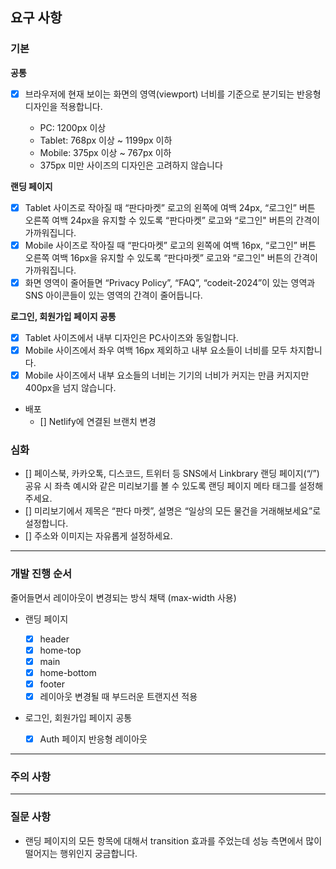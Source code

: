 ## 요구 사항

### 기본

**공통**

- [x] 브라우저에 현재 보이는 화면의 영역(viewport) 너비를 기준으로 분기되는 반응형 디자인을 적용합니다.

  - PC: 1200px 이상
  - Tablet: 768px 이상 ~ 1199px 이하
  - Mobile: 375px 이상 ~ 767px 이하
  - 375px 미만 사이즈의 디자인은 고려하지 않습니다

**랜딩 페이지**

- [x] Tablet 사이즈로 작아질 때 “판다마켓” 로고의 왼쪽에 여백 24px, “로그인” 버튼 오른쪽 여백 24px을 유지할 수 있도록 “판다마켓” 로고와 “로그인" 버튼의 간격이 가까워집니다.
- [x] Mobile 사이즈로 작아질 때 “판다마켓” 로고의 왼쪽에 여백 16px, “로그인” 버튼 오른쪽 여백 16px을 유지할 수 있도록 “판다마켓” 로고와 “로그인" 버튼의 간격이 가까워집니다.
- [x] 화면 영역이 줄어들면 “Privacy Policy”, “FAQ”, “codeit-2024”이 있는 영역과 SNS 아이콘들이 있는 영역의 간격이 줄어듭니다.

**로그인, 회원가입 페이지 공통**

- [x] Tablet 사이즈에서 내부 디자인은 PC사이즈와 동일합니다.
- [x] Mobile 사이즈에서 좌우 여백 16px 제외하고 내부 요소들이 너비를 모두 차지합니다.
- [x] Mobile 사이즈에서 내부 요소들의 너비는 기기의 너비가 커지는 만큼 커지지만 400px을 넘지 않습니다.

- 배포
  - [] Netlify에 연결된 브랜치 변경

### 심화

- [] 페이스북, 카카오톡, 디스코드, 트위터 등 SNS에서 Linkbrary 랜딩 페이지(“/”) 공유 시 좌측 예시와 같은 미리보기를 볼 수 있도록 랜딩 페이지 메타 태그를 설정해 주세요.
- [] 미리보기에서 제목은 “판다 마켓”, 설명은 “일상의 모든 물건을 거래해보세요”로 설정합니다.
- [] 주소와 이미지는 자유롭게 설정하세요.

---

### 개발 진행 순서

줄어들면서 레이아웃이 변경되는 방식 채택 (max-width 사용)

- 랜딩 페이지

  - [x] header
  - [x] home-top
  - [x] main
  - [x] home-bottom
  - [x] footer
  - [x] 레이아웃 변경될 때 부드러운 트랜지션 적용

- 로그인, 회원가입 페이지 공통
  - [x] Auth 페이지 반응형 레이아웃

---

### 주의 사항

---

### 질문 사항

- 랜딩 페이지의 모든 항목에 대해서 transition 효과를 주었는데 성능 측면에서 많이 떨어지는 행위인지 궁금합니다.
